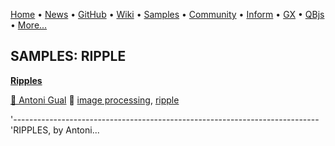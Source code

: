 [Home](https://qb64.com) • [News](../news.md) • [GitHub](https://github.com/QB64Official/qb64) • [Wiki](https://github.com/QB64Official/qb64/wiki) • [Samples](../samples.md) • [Community](../community.md) • [Inform](../inform.md) • [GX](../gx.md) • [QBjs](../qbjs.md) • [More...](../more.md)

## SAMPLES: RIPPLE

**[Ripples](ripples/index.md)**

[🐝 Antoni Gual](antoni-gual.md) 🔗 [image processing](image-processing.md), [ripple](ripple.md)

'---------------------------------------------------------------------------- 'RIPPLES, by Antoni...
